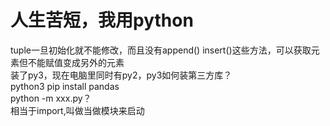 # 人生苦短，我用python
tuple一旦初始化就不能修改，而且没有append() insert()这些方法，可以获取元素但不能赋值变成另外的元素  
装了py3，现在电脑里同时有py2，py3如何装第三方库？  
python3 pip install pandas  
python -m xxx.py？  
相当于import,叫做当做模块来启动  